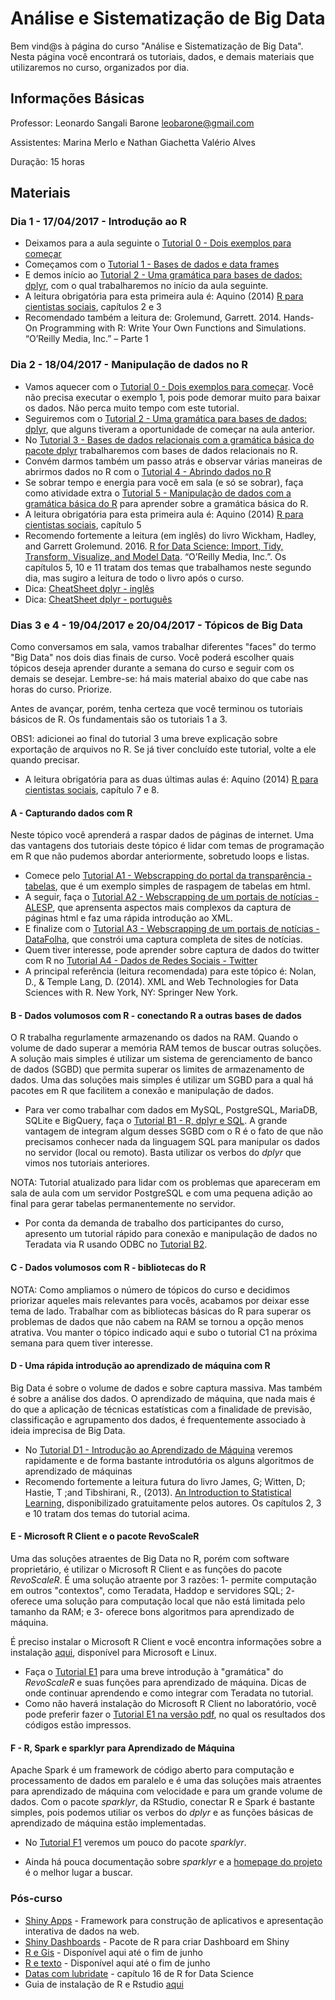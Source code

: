   # Análise e Sistematização de Big Data

Bem vind@s à página do curso "Análise e Sistematização de Big Data". Nesta página você encontrará os tutoriais, dados, e demais materiais que utilizaremos no curso, organizados por dia.

## Informações Básicas

Professor: Leonardo Sangali Barone [leobarone@gmail.com](leobarone@gmail.com)

Assistentes: Marina Merlo e Nathan Giachetta Valério Alves

Duração: 15 horas

## Materiais

### Dia 1 - 17/04/2017 - Introdução ao R

- Deixamos para a aula seguinte o [Tutorial 0 - Dois exemplos para começar](https://github.com/leobarone/mq_bsb_17/blob/master/tutoriais/tutorial0.md)
- Começamos com o [Tutorial 1 - Bases de dados e data frames](https://github.com/leobarone/mq_bsb_17/blob/master/tutoriais/tutorial1.md)
- E demos início ao [Tutorial 2 - Uma gramática para bases de dados: dplyr](https://github.com/leobarone/mq_bsb_17/blob/master/tutoriais/tutorial2.md), com o qual trabalharemos no início da aula seguinte.
- A leitura obrigatória para esta primeira aula é: Aquino (2014) [R para cientistas sociais](http://www.uesc.br/editora/livrosdigitais_20140513/r_cientistas.pdf), capítulos 2 e 3
- Recomendado também a leitura de: Grolemund, Garrett. 2014. Hands-On Programming with R: Write Your Own Functions and Simulations. “O’Reilly Media, Inc.” – Parte 1

### Dia 2 - 18/04/2017 - Manipulação de dados no R

- Vamos aquecer com o [Tutorial 0 - Dois exemplos para começar](https://github.com/leobarone/mq_bsb_17/blob/master/tutoriais/tutorial0.md). Você não precisa executar o exemplo 1, pois pode demorar muito para baixar os dados. Não perca muito tempo com este tutorial.
- Seguiremos com o [Tutorial 2 - Uma gramática para bases de dados: dplyr](https://github.com/leobarone/mq_bsb_17/blob/master/tutoriais/tutorial2.md), que alguns tiveram a oportunidade de começar na aula anterior.
- No [Tutorial 3 - Bases de dados relacionais com a gramática básica do pacote dplyr](https://github.com/leobarone/mq_bsb_17/blob/master/tutoriais/tutorial3.md) trabalharemos com bases de dados relacionais no R.
- Convém darmos também um passo atrás e observar várias maneiras de abrirmos dados no R com o [Tutorial 4 - Abrindo dados no R](https://github.com/leobarone/mq_bsb_17/blob/master/tutoriais/tutorial4.md)
- Se sobrar tempo e energia para você em sala (e só se sobrar), faça como atividade extra o [Tutorial 5 - Manipulação de dados com a gramática básica do R](https://github.com/leobarone/mq_bsb_17/blob/master/tutoriais/tutorial5.md) para aprender sobre a gramática básica do R.
- A leitura obrigatória para esta primeira aula é: Aquino (2014) [R para cientistas sociais](http://www.uesc.br/editora/livrosdigitais_20140513/r_cientistas.pdf), capítulo 5
- Recomendo fortemente a leitura (em inglês) do livro Wickham, Hadley, and Garrett Grolemund. 2016. [R for Data Science: Import, Tidy, Transform, Visualize, and Model Data](http://r4ds.had.co.nz/). “O’Reilly Media, Inc.”. Os capítulos 5, 10 e 11 tratam dos temas que trabalhamos neste segundo dia, mas sugiro a leitura de todo o livro após o curso.
- Dica: [CheatSheet dplyr - inglês](https://github.com/rstudio/cheatsheets/raw/master/source/pdfs/data-transformation-cheatsheet.pdf)
- Dica: [CheatSheet dplyr - português](https://www.rstudio.com/wp-content/uploads/2016/03/data-wrangling-cheatsheet-portuguese.pdf)

### Dias 3 e 4 - 19/04/2017 e 20/04/2017 - Tópicos de Big Data

Como conversamos em sala, vamos trabalhar diferentes "faces" do termo "Big Data" nos dois dias finais de curso. Você poderá escolher quais tópicos deseja aprender durante a semana do curso e seguir com os demais se desejar. Lembre-se: há mais material abaixo do que cabe nas horas do curso. Priorize.

Antes de avançar, porém, tenha certeza que você terminou os tutoriais básicos de R. Os fundamentais são os tutoriais 1 a 3.

OBS1: adicionei ao final do tutorial 3 uma breve explicação sobre exportação de arquivos no R. Se já tiver concluído este tutorial, volte a ele quando precisar.

- A leitura obrigatória para as duas últimas aulas é: Aquino (2014) [R para cientistas sociais](http://www.uesc.br/editora/livrosdigitais_20140513/r_cientistas.pdf), capítulo 7 e 8.

#### A - Capturando dados com R

Neste tópico você aprenderá a raspar dados de páginas de internet. Uma das vantagens dos tutoriais deste tópico é lidar com temas de programação em R que não pudemos abordar anteriormente, sobretudo loops e listas.

- Comece pelo [Tutorial A1 - Webscrapping do portal da transparência - tabelas](https://github.com/leobarone/mq_bsb_17/blob/master/tutoriais/tutorialA1.md), que é um exemplo simples de raspagem de tabelas em html.
- A seguir, faça o [Tutorial A2 - Webscrapping de um portais de notícias - ALESP](https://github.com/leobarone/mq_bsb_17/blob/master/tutoriais/tutorialA2.md), que aprensenta aspectos mais complexos da captura de páginas html e faz uma rápida introdução ao XML.
- E finalize com o [Tutorial A3 - Webscrapping de um portais de notícias - DataFolha](https://github.com/leobarone/mq_bsb_17/blob/master/tutoriais/tutorialA3.md), que constrói uma captura completa de sites de notícias.
- Quem tiver interesse, pode aprender sobre captura de dados do twitter com R no [Tutorial A4 - Dados de Redes Sociais - Twitter](https://github.com/leobarone/mq_bsb_17/blob/master/tutoriais/tutorialA4.md)
- A principal referência (leitura recomendada) para este tópico é: Nolan, D., &amp; Temple Lang, D. (2014). XML and Web Technologies for Data Sciences with R. New York, NY: Springer New York.

#### B - Dados volumosos com R - conectando R a outras bases de dados

O R trabalha regurlamente armazenando os dados na RAM. Quando o volume de dado superar a memória RAM temos de buscar outras soluções. A solução mais simples é utilizar um sistema de gerenciamento de banco de dados (SGBD) que permita superar os limites de armazenamento de dados. Uma das soluções mais simples é utilizar um SGBD para a qual há pacotes em R que facilitem a conexão e manipulação de dados.

- Para ver como trabalhar com dados em MySQL, PostgreSQL, MariaDB, SQLite e BigQuery, faça o [Tutorial B1 - R, dplyr e SQL](https://github.com/leobarone/mq_bsb_17/blob/master/tutoriais/tutorialB1.md). A grande vantagem de integram algum desses SGBD com o R é o fato de que não precisamos conhecer nada da linguagem SQL para manipular os dados no servidor (local ou remoto). Basta utilizar os verbos do _dplyr_ que vimos nos tutoriais anteriores.

NOTA: Tutorial atualizado para lidar com os problemas que apareceram em sala de aula com um servidor PostgreSQL e com uma pequena adição ao final para gerar tabelas permanentemente no servidor.

- Por conta da demanda de trabalho dos participantes do curso, apresento um tutorial rápido para conexão e manipulação de dados no Teradata via R usando ODBC no [Tutorial B2](https://github.com/leobarone/mq_bsb_17/blob/master/tutoriais/tutorialB1.md).

#### C - Dados volumosos com R - bibliotecas do R

NOTA: Como ampliamos o número de tópicos do curso e decidimos priorizar aqueles mais relevantes para vocês, acabamos por deixar esse tema de lado. Trabalhar com as bibliotecas básicas do R para superar os problemas de dados que não cabem na RAM se tornou a opção menos atrativa. Vou manter o tópico indicado aqui e subo o tutorial C1 na próxima semana para quem tiver interesse.

#### D - Uma rápida introdução ao aprendizado de máquina com R

Big Data é sobre o volume de dados e sobre captura massiva. Mas também é sobre a análise dos dados. O aprendizado de máquina, que nada mais é do que a aplicação de técnicas estatísticas com a finalidade de previsão, classificação e agrupamento dos dados, é frequentemente associado à ideia imprecisa de Big Data.

- No [Tutorial D1 - Introdução ao Aprendizado de Máquina](https://github.com/leobarone/mq_bsb_17/blob/master/tutoriais/tutorialD1.md) veremos rapidamente e de forma bastante introdutória os alguns algoritmos de aprendizado de máquinas
- Recomendo fortemente a leitura futura do livro James, G; Witten, D; Hastie, T ;and Tibshirani, R., (2013). [An Introduction to Statistical Learning](http://www-bcf.usc.edu/~gareth/ISL/), disponibilizado gratuitamente pelos autores. Os capítulos 2, 3 e 10 tratam dos temas do tutorial acima.

#### E - Microsoft R Client e o pacote RevoScaleR

Uma das soluções atraentes de Big Data no R, porém com software proprietário, é utilizar o Microsoft R Client e as funções do pacote _RevoScaleR_. É uma solução atraente por 3 razões: 1- permite computação em outros "contextos", como Teradata, Haddop e servidores SQL; 2- oferece uma solução para computação local que não está limitada pelo tamanho da RAM; e 3- oferece bons algoritmos para aprendizado de máquina.

É preciso instalar o Microsoft R Client e você encontra informações sobre a instalação [aqui](https://msdn.microsoft.com/en-us/microsoft-r/r-client-get-started), disponível para Microsoft e Linux.

- Faça o [Tutorial E1](https://github.com/leobarone/mq_bsb_17/blob/master/tutoriais/tutorialE1.md) para uma breve introdução à "gramática" do _RevoScaleR_ e suas funções para aprendizado de máquina. Dicas de onde continuar aprendendo e como integrar com Teradata no tutorial.
- Como não haverá instalação do Microsoft R Client no laboratório, você pode preferir fazer o [Tutorial E1 na versão pdf](https://github.com/leobarone/mq_bsb_17/blob/master/tutoriais/tutorialE1.pdf), no qual os resultados dos códigos estão impressos.

#### F - R, Spark e sparklyr para Aprendizado de Máquina

Apache Spark é um framework de código aberto para computação e processamento de dados em paralelo e é uma das soluções mais atraentes para aprendizado de máquina com velocidade e para um grande volume de dados. Com o pacote _sparklyr_, da RStudio, conectar R e Spark é bastante simples, pois podemos utiliar os verbos do _dplyr_ e as funções básicas de aprendizado de máquina estão implementadas.

- No [Tutorial F1](https://github.com/leobarone/mq_bsb_17/blob/master/tutoriais/tutorialF1.md) veremos um pouco do pacote _sparklyr_.

- Ainda há pouca documentação sobre _sparklyr_ e a [homepage do projeto](http://spark.rstudio.com/) é o melhor lugar a buscar.

### Pós-curso

- [Shiny Apps](http://shiny.rstudio.com/) - Framework para construção de aplicativos e apresentação interativa de dados na web.
- [Shiny Dashboards](http://rstudio.github.io/shinydashboard/index.html) - Pacote de R para criar Dashboard em Shiny
- [R e Gis]() - Disponível aqui até o fim de junho
- [R e texto]() - Disponível aqui até o fim de junho
- [Datas com lubridate](http://r4ds.had.co.nz/dates-and-times.html) - capítulo 16 de R for Data Science
- Guia de instalação de R e Rstudio [aqui](http://www.leg.ufpr.br/~fernandomayer/ensino/ce083-2015-02/ce083-2015-02-instalacao-R.html)